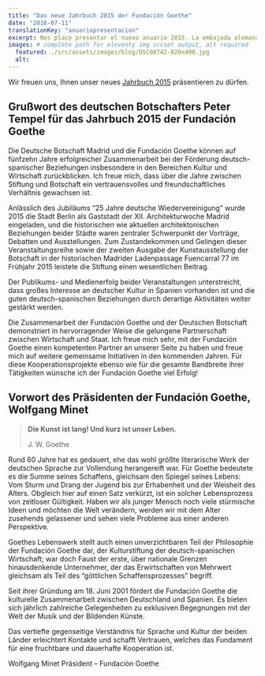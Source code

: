 ```yaml
---
title: "Das neue Jahrbuch 2015 der Fundación Goethe"
date: "2016-07-11"
translationKey: "anuariopresentacion"
excerpt: Nos place presentar el nuevo anuario 2015. La embajada alemana en Madrid y la Fundación Goethe pueden mirar hacia atrás sobre una cooperación de quince años de éxito.
images: # complete path for eleventy img srcset output, alt required
  featured: ./src/assets/images/blog/DSC08742-820x400.jpg
  alt:
---
```


Wir freuen uns, Ihnen unser neues [Jahrbuch 2015](https://www.fundaciongoethe.org/de/ueber-uns/#anuarios) präsentieren zu dürfen.

## Grußwort des deutschen Botschafters Peter Tempel für das Jahrbuch 2015 der Fundación Goethe

Die Deutsche Botschaft Madrid und die Fundación Goethe können auf fünfzehn Jahre erfolgreicher Zusammenarbeit bei der Förderung deutsch-spanischer Beziehungen insbesondere in den Bereichen Kultur und Wirtschaft zurückblicken. Ich freue mich, dass über die Jahre zwischen Stiftung und Botschaft ein vertrauensvolles und freundschaftliches Verhältnis gewachsen ist.

Anlässlich des Jubiläums “25 Jahre deutsche Wiedervereinigung“ wurde 2015 die Stadt Berlin als Gaststadt der XII. Architekturwoche Madrid eingeladen, und die historischen wie aktuellen architektonischen Beziehungen beider Städte waren zentraler Schwerpunkt der Vorträge, Debatten und Ausstellungen. Zum Zustandekommen und Gelingen dieser Veranstaltungsreihe sowie der zweiten Ausgabe der Kunstausstellung der Botschaft in der historischen Madrider Ladenpassage Fuencarral 77 im Frühjahr 2015 leistete die Stiftung einen wesentlichen Beitrag.

Der Publikums- und Medienerfolg beider Veranstaltungen unterstreicht, dass großes Interesse an deutscher Kultur in Spanien vorhanden ist und die guten deutsch-spanischen Beziehungen durch derartige Aktivitäten weiter gestärkt werden.

Die Zusammenarbeit der Fundación Goethe und der Deutschen Botschaft demonstriert in hervorragender Weise die gelungene Partnerschaft zwischen Wirtschaft und Staat. Ich freue mich sehr, mit der Fundación Goethe einen kompetenten Partner an unserer Seite zu haben und freue mich auf weitere gemeinsame Initiativen in den kommenden Jahren. Für diese Kooperationsprojekte ebenso wie für die gesamte Bandbreite ihrer Tätigkeiten wünsche ich der Fundación Goethe viel Erfolg!

## Vorwort des Präsidenten der Fundación Goethe, Wolfgang Minet

> **Die Kunst ist lang! Und kurz ist unser Leben.**
>
> J. W. Goethe

Rund 60 Jahre hat es gedauert, ehe das wohl größte literarische Werk der deutschen Sprache zur Vollendung herangereift war. Für Goethe bedeutete es die Summe seines Schaffens, gleichsam den Spiegel seines Lebens: Vom Sturm und Drang der Jugend bis zur Erhabenheit und der Weisheit des Alters. Obgleich hier auf einen Satz verkürzt, ist ein solcher Lebensprozess von zeitloser Gültigkeit. Haben wir als junger Mensch noch viele stürmische Ideen und möchten die Welt verändern, werden wir mit dem Alter zusehends gelassener und sehen viele Probleme aus einer anderen Perspektive.

Goethes Lebenswerk stellt auch einen unverzichtbaren Teil der Philosophie der Fundación Goethe dar, der Kulturstiftung der deutsch-spanischen Wirtschaft; war doch Faust der erste, über nationale Grenzen hinausdenkende Unternehmer, der das Erwirtschaften von Mehrwert gleichsam als Teil des “göttlichen Schaffensprozesses” begriff.

Seit ihrer Gründung am 18. Juni 2001 fördert die Fundación Goethe die kulturelle Zusammenarbeit zwischen Deutschland und Spanien. Es bieten sich jährlich zahlreiche Gelegenheiten zu exklusiven Begegnungen mit der Welt der Musik und der Bildenden Künste.

Das vertiefte gegenseitige Verständnis für Sprache und Kultur der beiden Länder erleichtert Kontakte und schafft Vertrauen, welches das Fundament für eine fruchtbare und dauerhafte Kooperation ist.

Wolfgang Minet
Präsident – Fundación Goethe
